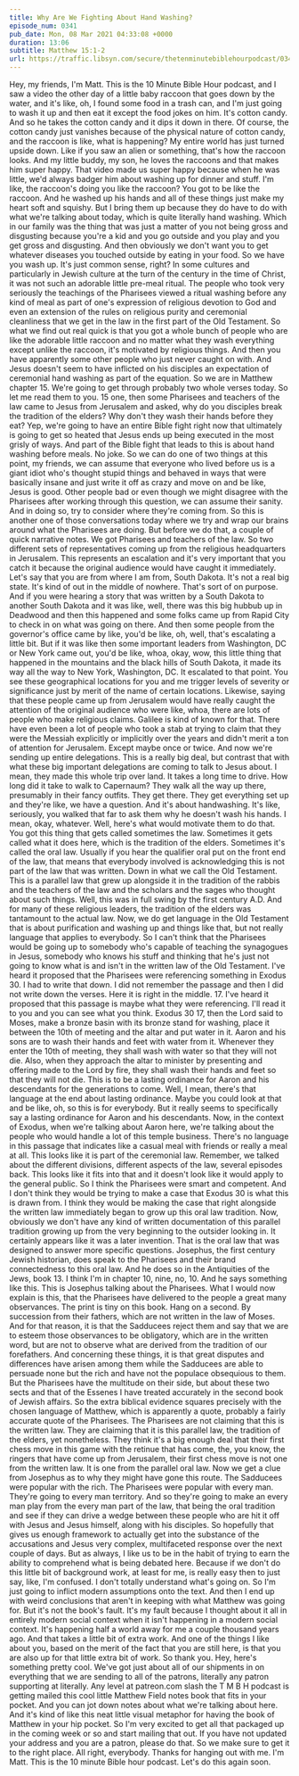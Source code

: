 ```yaml
---
title: Why Are We Fighting About Hand Washing?
episode_num: 0341
pub_date: Mon, 08 Mar 2021 04:33:08 +0000
duration: 13:06
subtitle: Matthew 15:1-2
url: https://traffic.libsyn.com/secure/thetenminutebiblehourpodcast/0341_-_Why_Are_We_Fighting_About_Hand_Washing.mp3
---
```


 Hey, my friends, I'm Matt. This is the 10 Minute Bible Hour podcast, and I saw a video the other day of a little baby raccoon that goes down by the water, and it's like, oh, I found some food in a trash can, and I'm just going to wash it up and then eat it except the food jokes on him. It's cotton candy. And so he takes the cotton candy and it dips it down in there. Of course, the cotton candy just vanishes because of the physical nature of cotton candy, and the raccoon is like, what is happening? My entire world has just turned upside down. Like if you saw an alien or something, that's how the raccoon looks. And my little buddy, my son, he loves the raccoons and that makes him super happy. That video made us super happy because when he was little, we'd always badger him about washing up for dinner and stuff. I'm like, the raccoon's doing you like the raccoon? You got to be like the raccoon. And he washed up his hands and all of these things just make my heart soft and squishy. But I bring them up because they do have to do with what we're talking about today, which is quite literally hand washing. Which in our family was the thing that was just a matter of you not being gross and disgusting because you're a kid and you go outside and you play and you get gross and disgusting. And then obviously we don't want you to get whatever diseases you touched outside by eating in your food. So we have you wash up. It's just common sense, right? In some cultures and particularly in Jewish culture at the turn of the century in the time of Christ, it was not such an adorable little pre-meal ritual. The people who took very seriously the teachings of the Pharisees viewed a ritual washing before any kind of meal as part of one's expression of religious devotion to God and even an extension of the rules on religious purity and ceremonial cleanliness that we get in the law in the first part of the Old Testament. So what we find out real quick is that you got a whole bunch of people who are like the adorable little raccoon and no matter what they wash everything except unlike the raccoon, it's motivated by religious things. And then you have apparently some other people who just never caught on with. And Jesus doesn't seem to have inflicted on his disciples an expectation of ceremonial hand washing as part of the equation. So we are in Matthew chapter 15. We're going to get through probably two whole verses today. So let me read them to you. 15 one, then some Pharisees and teachers of the law came to Jesus from Jerusalem and asked, why do you disciples break the tradition of the elders? Why don't they wash their hands before they eat? Yep, we're going to have an entire Bible fight right now that ultimately is going to get so heated that Jesus ends up being executed in the most grisly of ways. And part of the Bible fight that leads to this is about hand washing before meals. No joke. So we can do one of two things at this point, my friends, we can assume that everyone who lived before us is a giant idiot who's thought stupid things and behaved in ways that were basically insane and just write it off as crazy and move on and be like, Jesus is good. Other people bad or even though we might disagree with the Pharisees after working through this question, we can assume their sanity. And in doing so, try to consider where they're coming from. So this is another one of those conversations today where we try and wrap our brains around what the Pharisees are doing. But before we do that, a couple of quick narrative notes. We got Pharisees and teachers of the law. So two different sets of representatives coming up from the religious headquarters in Jerusalem. This represents an escalation and it's very important that you catch it because the original audience would have caught it immediately. Let's say that you are from where I am from, South Dakota. It's not a real big state. It's kind of out in the middle of nowhere. That's sort of on purpose. And if you were hearing a story that was written by a South Dakota to another South Dakota and it was like, well, there was this big hubbub up in Deadwood and then this happened and some folks came up from Rapid City to check in on what was going on there. And then some people from the governor's office came by like, you'd be like, oh, well, that's escalating a little bit. But if it was like then some important leaders from Washington, DC or New York came out, you'd be like, whoa, okay, wow, this little thing that happened in the mountains and the black hills of South Dakota, it made its way all the way to New York, Washington, DC. It escalated to that point. You see these geographical locations for you and me trigger levels of severity or significance just by merit of the name of certain locations. Likewise, saying that these people came up from Jerusalem would have really caught the attention of the original audience who were like, whoa, there are lots of people who make religious claims. Galilee is kind of known for that. There have even been a lot of people who took a stab at trying to claim that they were the Messiah explicitly or implicitly over the years and didn't merit a ton of attention for Jerusalem. Except maybe once or twice. And now we're sending up entire delegations. This is a really big deal, but contrast that with what these big important delegations are coming to talk to Jesus about. I mean, they made this whole trip over land. It takes a long time to drive. How long did it take to walk to Capernaum? They walk all the way up there, presumably in their fancy outfits. They get there. They get everything set up and they're like, we have a question. And it's about handwashing. It's like, seriously, you walked that far to ask them why he doesn't wash his hands. I mean, okay, whatever. Well, here's what would motivate them to do that. You got this thing that gets called sometimes the law. Sometimes it gets called what it does here, which is the tradition of the elders. Sometimes it's called the oral law. Usually if you hear the qualifier oral put on the front end of the law, that means that everybody involved is acknowledging this is not part of the law that was written. Down in what we call the Old Testament. This is a parallel law that grew up alongside it in the tradition of the rabbis and the teachers of the law and the scholars and the sages who thought about such things. Well, this was in full swing by the first century A.D. And for many of these religious leaders, the tradition of the elders was tantamount to the actual law. Now, we do get language in the Old Testament that is about purification and washing up and things like that, but not really language that applies to everybody. So I can't think that the Pharisees would be going up to somebody who's capable of teaching the synagogues in Jesus, somebody who knows his stuff and thinking that he's just not going to know what is and isn't in the written law of the Old Testament. I've heard it proposed that the Pharisees were referencing something in Exodus 30. I had to write that down. I did not remember the passage and then I did not write down the verses. Here it is right in the middle. 17. I've heard it proposed that this passage is maybe what they were referencing. I'll read it to you and you can see what you think. Exodus 30 17, then the Lord said to Moses, make a bronze basin with its bronze stand for washing, place it between the 10th of meeting and the altar and put water in it. Aaron and his sons are to wash their hands and feet with water from it. Whenever they enter the 10th of meeting, they shall wash with water so that they will not die. Also, when they approach the altar to minister by presenting and offering made to the Lord by fire, they shall wash their hands and feet so that they will not die. This is to be a lasting ordinance for Aaron and his descendants for the generations to come. Well, I mean, there's that language at the end about lasting ordinance. Maybe you could look at that and be like, oh, so this is for everybody. But it really seems to specifically say a lasting ordinance for Aaron and his descendants. Now, in the context of Exodus, when we're talking about Aaron here, we're talking about the people who would handle a lot of this temple business. There's no language in this passage that indicates like a casual meal with friends or really a meal at all. This looks like it is part of the ceremonial law. Remember, we talked about the different divisions, different aspects of the law, several episodes back. This looks like it fits into that and it doesn't look like it would apply to the general public. So I think the Pharisees were smart and competent. And I don't think they would be trying to make a case that Exodus 30 is what this is drawn from. I think they would be making the case that right alongside the written law immediately began to grow up this oral law tradition. Now, obviously we don't have any kind of written documentation of this parallel tradition growing up from the very beginning to the outsider looking in. It certainly appears like it was a later invention. That is the oral law that was designed to answer more specific questions. Josephus, the first century Jewish historian, does speak to the Pharisees and their brand connectedness to this oral law. And he does so in the Antiquities of the Jews, book 13. I think I'm in chapter 10, nine, no, 10. And he says something like this. This is Josephus talking about the Pharisees. What I would now explain is this, that the Pharisees have delivered to the people a great many observances. The print is tiny on this book. Hang on a second. By succession from their fathers, which are not written in the law of Moses. And for that reason, it is that the Sadducees reject them and say that we are to esteem those observances to be obligatory, which are in the written word, but are not to observe what are derived from the tradition of our forefathers. And concerning these things, it is that great disputes and differences have arisen among them while the Sadducees are able to persuade none but the rich and have not the populace obsequious to them. But the Pharisees have the multitude on their side, but about these two sects and that of the Essenes I have treated accurately in the second book of Jewish affairs. So the extra biblical evidence squares precisely with the chosen language of Matthew, which is apparently a quote, probably a fairly accurate quote of the Pharisees. The Pharisees are not claiming that this is the written law. They are claiming that it is this parallel law, the tradition of the elders, yet nonetheless. They think it's a big enough deal that their first chess move in this game with the retinue that has come, the, you know, the ringers that have come up from Jerusalem, their first chess move is not one from the written law. It is one from the parallel oral law. Now we get a clue from Josephus as to why they might have gone this route. The Sadducees were popular with the rich. The Pharisees were popular with every man. They're going to every man territory. And so they're going to make an every man play from the every man part of the law, that being the oral tradition and see if they can drive a wedge between these people who are hit it off with Jesus and Jesus himself, along with his disciples. So hopefully that gives us enough framework to actually get into the substance of the accusations and Jesus very complex, multifaceted response over the next couple of days. But as always, I like us to be in the habit of trying to earn the ability to comprehend what is being debated here. Because if we don't do this little bit of background work, at least for me, is really easy then to just say, like, I'm confused. I don't totally understand what's going on. So I'm just going to inflict modern assumptions onto the text. And then I end up with weird conclusions that aren't in keeping with what Matthew was going for. But it's not the book's fault. It's my fault because I thought about it all in entirely modern social context when it isn't happening in a modern social context. It's happening half a world away for me a couple thousand years ago. And that takes a little bit of extra work. And one of the things I like about you, based on the merit of the fact that you are still here, is that you are also up for that little extra bit of work. So thank you. Hey, here's something pretty cool. We've got just about all of our shipments in on everything that we are sending to all of the patrons, literally any patron supporting at literally. Any level at patreon.com slash the T M B H podcast is getting mailed this cool little Matthew Field notes book that fits in your pocket. And you can jot down notes about what we're talking about here. And it's kind of like this neat little visual metaphor for having the book of Matthew in your hip pocket. So I'm very excited to get all that packaged up in the coming week or so and start mailing that out. If you have not updated your address and you are a patron, please do that. So we make sure to get it to the right place. All right, everybody. Thanks for hanging out with me. I'm Matt. This is the 10 minute Bible hour podcast. Let's do this again soon.